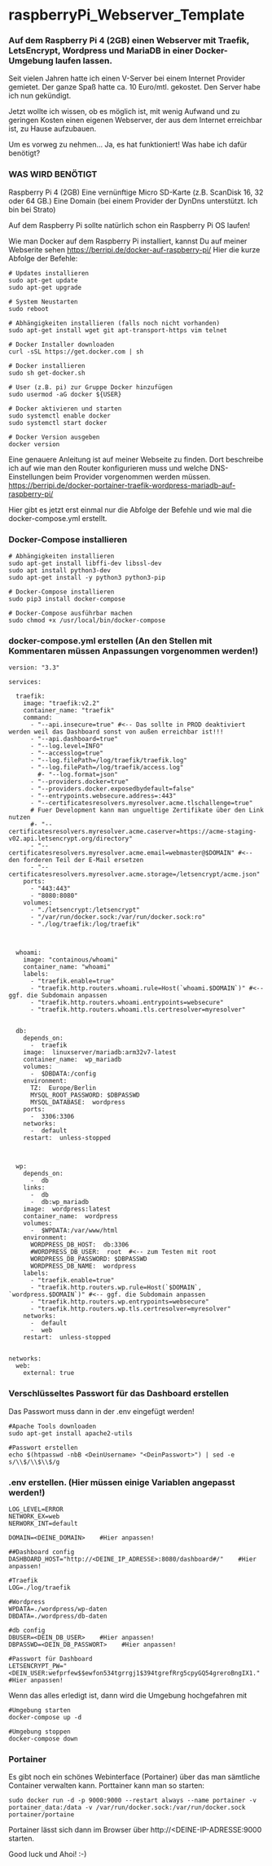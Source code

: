 # raspberryPi_Webserver_Template
### Auf dem Raspberry Pi 4 (2GB) einen Webserver mit Traefik, LetsEncrypt, Wordpress und MariaDB in einer Docker-Umgebung laufen lassen. 

Seit vielen Jahren hatte ich einen V-Server bei einem Internet Provider gemietet. Der ganze Spaß hatte ca. 10 Euro/mtl. gekostet. Den Server habe ich nun gekündigt.

Jetzt wollte ich wissen, ob es möglich ist, mit wenig Aufwand und zu geringen Kosten einen eigenen Webserver, der aus dem Internet erreichbar ist, zu Hause aufzubauen.

Um es vorweg zu nehmen… Ja, es hat funktioniert! Was habe ich dafür benötigt?

### WAS WIRD BENÖTIGT
Raspberry Pi 4 (2GB)
Eine vernünftige Micro SD-Karte (z.B. ScanDisk 16, 32 oder 64 GB.)
Eine Domain (bei einem Provider der DynDns unterstützt. Ich bin bei Strato)

Auf dem Raspberry Pi sollte natürlich schon ein Raspberry Pi OS laufen!

Wie man Docker auf dem Raspberry Pi installiert, kannst Du auf meiner Webserite sehen https://berripi.de/docker-auf-raspberry-pi/
Hier die kurze Abfolge der Befehle:
```
# Updates installieren
sudo apt-get update 
sudo apt-get upgrade 

# System Neustarten
sudo reboot

# Abhängigkeiten installieren (falls noch nicht vorhanden)
sudo apt-get install wget git apt-transport-https vim telnet 

# Docker Installer downloaden 
curl -sSL https://get.docker.com | sh

# Docker installieren
sudo sh get-docker.sh

# User (z.B. pi) zur Gruppe Docker hinzufügen 
sudo usermod -aG docker ${USER} 

# Docker aktivieren und starten 
sudo systemctl enable docker 
sudo systemctl start docker 

# Docker Version ausgeben 
docker version 
```

Eine genauere Anleitung ist auf meiner Webseite zu finden. Dort beschreibe ich auf wie man den Router konfigurieren muss und welche DNS-Einstellungen beim Provider vorgenommen werden müssen.
https://berripi.de/docker-portainer-traefik-wordpress-mariadb-auf-raspberry-pi/

Hier gibt es jetzt erst einmal nur die Abfolge der Befehle und wie mal die docker-compose.yml erstellt.

### Docker-Compose installieren
```
# Abhängigkeiten installieren
sudo apt-get install libffi-dev libssl-dev
sudo apt install python3-dev
sudo apt-get install -y python3 python3-pip

# Docker-Compose installieren
sudo pip3 install docker-compose

# Docker-Compose ausführbar machen
sudo chmod +x /usr/local/bin/docker-compose
```

### docker-compose.yml erstellen (An den Stellen mit Kommentaren müssen Anpassungen vorgenommen werden!)
```
version: "3.3"

services:

  traefik:
    image: "traefik:v2.2"
    container_name: "traefik"
    command:
      - "--api.insecure=true" #<-- Das sollte in PROD deaktiviert werden weil das Dashboard sonst von außen erreichbar ist!!!
      - "--api.dashboard=true" 
      - "--log.level=INFO"
      - "--accesslog=true"
      - "--log.filePath=/log/traefik/traefik.log" 
      - "--log.filePath=/log/traefik/access.log"
        #- "--log.format=json" 
      - "--providers.docker=true"
      - "--providers.docker.exposedbydefault=false"
      - "--entrypoints.websecure.address=:443"
      - "--certificatesresolvers.myresolver.acme.tlschallenge=true"
      # Fuer Development kann man ungueltige Zertifikate über den Link nutzen
      #- "--certificatesresolvers.myresolver.acme.caserver=https://acme-staging-v02.api.letsencrypt.org/directory"
      - "--certificatesresolvers.myresolver.acme.email=webmaster@$DOMAIN" #<-- den forderen Teil der E-Mail ersetzen
      - "--certificatesresolvers.myresolver.acme.storage=/letsencrypt/acme.json"
    ports:
      - "443:443"
      - "8080:8080"
    volumes:
      - "./letsencrypt:/letsencrypt"
      - "/var/run/docker.sock:/var/run/docker.sock:ro"
      - "./log/traefik:/log/traefik"
   


  whoami:
    image: "containous/whoami"
    container_name: "whoami"
    labels:
      - "traefik.enable=true"
      - "traefik.http.routers.whoami.rule=Host(`whoami.$DOMAIN`)" #<-- ggf. die Subdomain anpassen
      - "traefik.http.routers.whoami.entrypoints=websecure"
      - "traefik.http.routers.whoami.tls.certresolver=myresolver"


  db:
    depends_on: 
      -  traefik 
    image:  linuxserver/mariadb:arm32v7-latest 
    container_name:  wp_mariadb 
    volumes:
      -  $DBDATA:/config 
    environment:
      TZ:  Europe/Berlin 
      MYSQL_ROOT_PASSWORD: $DBPASSWD 
      MYSQL_DATABASE:  wordpress 
    ports:
      -  3306:3306 
    networks:
      -  default 
    restart:  unless-stopped 



  wp:
    depends_on: 
      -  db 
    links: 
      -  db 
      -  db:wp_mariadb   
    image:  wordpress:latest 
    container_name:  wordpress 
    volumes:
      -  $WPDATA:/var/www/html 
    environment:
      WORDPRESS_DB_HOST:  db:3306 
      #WORDPRESS_DB_USER:  root  #<-- zum Testen mit root
      WORDPRESS_DB_PASSWORD: $DBPASSWD 
      WORDPRESS_DB_NAME:  wordpress   
    labels:
      - "traefik.enable=true"
      - "traefik.http.routers.wp.rule=Host(`$DOMAIN`, `wordpress.$DOMAIN`)" #<-- ggf. die Subdomain anpassen
      - "traefik.http.routers.wp.entrypoints=websecure"
      - "traefik.http.routers.wp.tls.certresolver=myresolver"
    networks:
      -  default 
      -  web 
    restart:  unless-stopped 


networks:
  web:
    external: true

```

### Verschlüsseltes Passwort für das Dashboard erstellen
Das Passwort muss dann in der .env eingefügt werden!
```
#Apache Tools downloaden 
sudo apt-get install apache2-utils

#Passwort erstellen
echo $(htpasswd -nbB <DeinUsername> "<DeinPasswort>") | sed -e s/\\$/\\$\\$/g

```
### .env erstellen. (Hier müssen einige Variablen angepasst werden!)
```
LOG_LEVEL=ERROR
NETWORK_EX=web
NERWORK_INT=default

DOMAIN=<DEINE_DOMAIN>    #Hier anpassen!

##Dashboard config
DASHBOARD_HOST="http://<DEINE_IP_ADRESSE>:8080/dashboard#/"    #Hier anpassen!

#Traefik
LOG=./log/traefik

#Wordpress
WPDATA=./wordpress/wp-daten
DBDATA=./wordpress/db-daten

#db config
DBUSER=<DEIN_DB_USER>    #Hier anpassen!
DBPASSWD=<DEIN_DB_PASSWORT>    #Hier anpassen!

#Passwort für Dashboard
LETSENCRYPT_PW="<DEIN_USER:wefprfew$$ewfon534tgrrgj1$394tgrefRrg5cpyGQ54greroBngIX1."    #Hier anpassen!

```

Wenn das alles erledigt ist, dann wird die Umgebung hochgefahren mit
```
#Umgebung starten
docker-compose up -d

#Umgebung stoppen
docker-compose down
```

### Portainer
Es gibt noch ein schönes Webinterface (Portainer) über das man sämtliche Container verwalten kann. Porttainer kann man so starten:

```
sudo docker run -d -p 9000:9000 --restart always --name portainer -v portainer_data:/data -v /var/run/docker.sock:/var/run/docker.sock portainer/portaine

```
Portainer lässt sich dann im Browser über http://<DEINE-IP-ADRESSE:9000 starten.

Good luck und Ahoi! :-)
